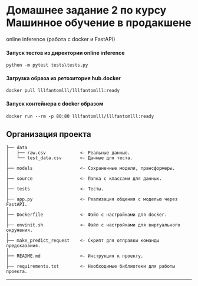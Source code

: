 # Домашнее задание 2 по курсу Машинное обучение в продакшене

online inference (работа с docker и FastAPI)

#### Запуск тестов из директории online inference

~~~
python -m pytest tests\tests.py
~~~

#### Загрузка образа из ретозитория hub.docker
~~~
docker pull lllfantomlll/lllfantomlll:ready
~~~

#### Запуск контейнера с docker образом
~~~
docker run --rm -p 80:80 lllfantomlll/lllfantomlll:ready
~~~

Организация проекта
------------
    ├── data
    │   ├── raw.csv             <- Реальные данные.
	│	└── test_data.csv       <- Данные для теста.
	│
    ├── models                  <- Сохраненные модели, трансформеры.
    │
	├── source              	<- Папка с классами для данных.
	│
	├── tests                   <- Тесты.
	│
	├── app.py                  <- Реализация общения с моделью через FastAPI.
    │
    ├── Dockerfile              <- Файл с настройками для docker.
	│
	├── envinit.sh              <- Файл с настройками для виртуального окружения.
	│
	├── make_predict_request	<- Скрипт для отправки команды предсказания.
	│
	├── README.md               <- Инструкция к проекту.
	│
    ├── requirements.txt        <- Необходимые библиотеки для работы проекта.

--------